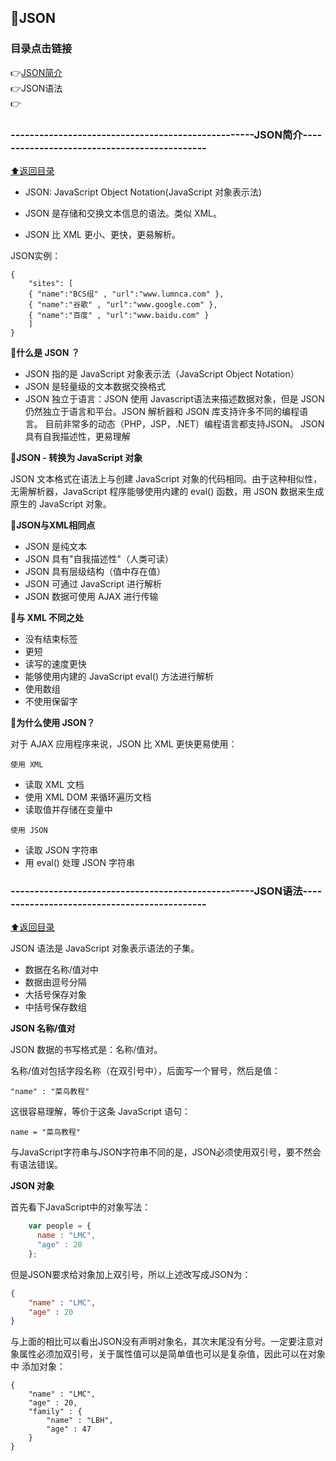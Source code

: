 ## :beginner:JSON ##

<p id="title"></p>

### 目录点击链接 ###
:point_right:<a href="#one" >JSON简介<a><br>
:point_right:<a href="#two" ><a>JSON语法<br>
:point_right:<a href="#three" ><a><br>
<p id = "one"></p>

### ---------------------------------------------------JSON简介--------------------------------------------- ###

<a href="#title">:arrow_up:返回目录</a>

* JSON: JavaScript Object Notation(JavaScript 对象表示法)

* JSON 是存储和交换文本信息的语法。类似 XML。

* JSON 比 XML 更小、更快，更易解析。

JSON实例：

```
{
    "sites": [
    { "name":"BCS组" , "url":"www.lumnca.com" }, 
    { "name":"谷歌" , "url":"www.google.com" }, 
    { "name":"百度" , "url":"www.baidu.com" }
    ]
}
```
**:memo:什么是 JSON ？**

  * JSON 指的是 JavaScript 对象表示法（JavaScript Object Notation）
  * JSON 是轻量级的文本数据交换格式
  * JSON 独立于语言：JSON 使用 Javascript语法来描述数据对象，但是 JSON 仍然独立于语言和平台。JSON 解析器和 JSON 库支持许多不同的编程语言。 目前非常多的动态（PHP，JSP，.NET）编程语言都支持JSON。
JSON 具有自我描述性，更易理解

**:memo:JSON - 转换为 JavaScript 对象**

JSON 文本格式在语法上与创建 JavaScript 对象的代码相同。由于这种相似性，无需解析器，JavaScript 程序能够使用内建的 eval() 函数，用 JSON 数据来生成原生的 JavaScript 对象。

**:memo:JSON与XML相同点**

  * JSON 是纯文本
  * JSON 具有"自我描述性"（人类可读）
  * JSON 具有层级结构（值中存在值）
  * JSON 可通过 JavaScript 进行解析
  * JSON 数据可使用 AJAX 进行传输
 
**:memo:与 XML 不同之处**

  * 没有结束标签
  * 更短
  * 读写的速度更快
  * 能够使用内建的 JavaScript eval() 方法进行解析
  * 使用数组
  * 不使用保留字
  
**:memo:为什么使用 JSON？**

对于 AJAX 应用程序来说，JSON 比 XML 更快更易使用：

 `使用 XML`
 
  * 读取 XML 文档
  * 使用 XML DOM 来循环遍历文档
  * 读取值并存储在变量中
  
 `使用 JSON`
 
  * 读取 JSON 字符串
  * 用 eval() 处理 JSON 字符串
  
### ---------------------------------------------------JSON语法--------------------------------------------- ###

<a href="#title">:arrow_up:返回目录</a>

JSON 语法是 JavaScript 对象表示语法的子集。

 * 数据在名称/值对中
 * 数据由逗号分隔
 * 大括号保存对象
 * 中括号保存数组

**JSON 名称/值对**

JSON 数据的书写格式是：名称/值对。

名称/值对包括字段名称（在双引号中），后面写一个冒号，然后是值：

`"name" : "菜鸟教程"`

这很容易理解，等价于这条 JavaScript 语句：

`name = "菜鸟教程"`

与JavaScript字符串与JSON字符串不同的是，JSON必须使用双引号，要不然会有语法错误。

**JSON 对象**

首先看下JavaScript中的对象写法：

```JavaScript
	var people = {
	  name : "LMC",
	  "age" : 20
	};
```
但是JSON要求给对象加上双引号，所以上述改写成JSON为：

```JSON
{
	"name" : "LMC",
	"age" : 20
}
```
与上面的相比可以看出JSON没有声明对象名，其次末尾没有分号。一定要注意对象属性必须加双引号，关于属性值可以是简单值也可以是复杂值，因此可以在对象中
添加对象：

```
{
	"name" : "LMC",
	"age" : 20,
	"family" : {
		"name" : "LBH",
		"age" : 47
	}
}
```






